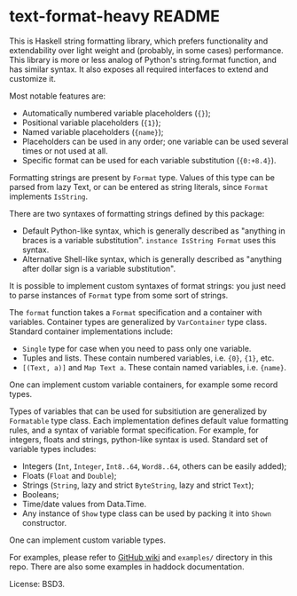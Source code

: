 text-format-heavy README
========================

This is Haskell string formatting library, which prefers functionality and
extendability over light weight and (probably, in some cases) performance.
This library is more or less analog of Python's string.format function, and
has similar syntax. It also exposes all required interfaces to extend and
customize it.

Most notable features are:

 * Automatically numbered variable placeholders (`{}`);
 * Positional variable placeholders (`{1}`);
 * Named variable placeholders (`{name}`);
 * Placeholders can be used in any order; one variable can be used several
   times or not used at all.
 * Specific format can be used for each variable substitution (`{0:+8.4}`).

Formatting strings are present by `Format` type. Values of this type can be
parsed from lazy Text, or can be entered as string literals, since `Format`
implements `IsString`.

There are two syntaxes of formatting strings defined by this package:

* Default Python-like syntax, which is generally described as "anything in
  braces is a variable substitution". `instance IsString Format` uses this
  syntax.
* Alternative Shell-like syntax, which is generally described as "anything
  after dollar sign is a variable substitution".

It is possible to implement custom syntaxes of format strings: you just need to
parse instances of `Format` type from some sort of strings.

The `format` function takes a `Format` specification and a container with
variables. Container types are generalized by `VarContainer` type class.
Standard container implementations include:

 * `Single` type for case when you need to pass only one variable.
 * Tuples and lists. These contain numbered variables, i.e. `{0}`, `{1}`, etc.
 * `[(Text, a)]` and `Map Text a`. These contain named variables, i.e.
   `{name}`.

One can implement custom variable containers, for example some record types.

Types of variables that can be used for subsitiution are generalized by
`Formatable` type class. Each implementation defines default value formatting
rules, and a syntax of variable format specification. For example, for
integers, floats and strings, python-like syntax is used. Standard set of
variable types includes:

 * Integers (`Int`, `Integer`, `Int8..64`, `Word8..64`, others can be easily added);
 * Floats (`Float` and `Double`);
 * Strings (`String`, lazy and strict `ByteString`, lazy and strict `Text`);
 * Booleans;
 * Time/date values from Data.Time.
 * Any instance of `Show` type class can be used by packing it into `Shown`
   constructor.

One can implement custom variable types.

For examples, please refer to [GitHub wiki][1] and `examples/`
directory in this repo. There are also some examples in haddock documentation.

License: BSD3.

[1]: https://github.com/portnov/text-format-heavy/wiki

